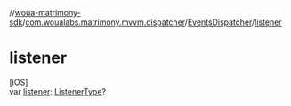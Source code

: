 //[woua-matrimony-sdk](../../../index.md)/[com.woualabs.matrimony.mvvm.dispatcher](../index.md)/[EventsDispatcher](index.md)/[listener](listener.md)

# listener

[iOS]\
var [listener](listener.md): [ListenerType](index.md)?
